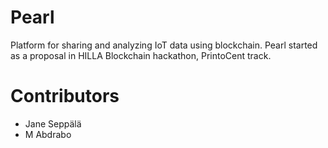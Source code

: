 # Pearl
Platform for sharing and analyzing IoT data using blockchain. Pearl started as a proposal in HILLA Blockchain hackathon, PrintoCent track.

# Contributors
- Jane Seppälä
- M Abdrabo